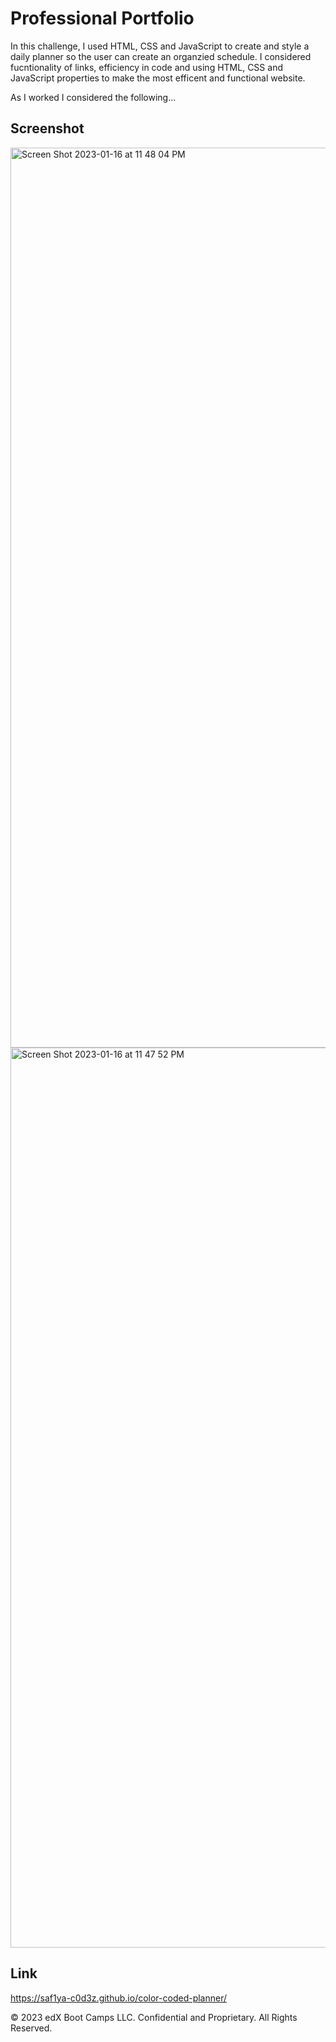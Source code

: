 # Professional Portfolio

In this challenge, I used HTML, CSS and JavaScript to create and style a daily planner so the user can create an organzied schedule.  I considered fucntionality of links, efficiency in code and using HTML, CSS and JavaScript properties to make the most efficent and functional website.

As I worked I considered the following...




## Screenshot

<img width="1440" alt="Screen Shot 2023-01-16 at 11 48 04 PM" src="https://user-images.githubusercontent.com/118941179/212839448-60e19f29-d4d4-4b83-8aac-93c658642c9c.png">
<img width="1440" alt="Screen Shot 2023-01-16 at 11 47 52 PM" src="https://user-images.githubusercontent.com/118941179/212839463-a9934587-93e3-4849-9e37-34b3f805fe72.png">

## Link

https://saf1ya-c0d3z.github.io/color-coded-planner/


© 2023 edX Boot Camps LLC. Confidential and Proprietary. All Rights Reserved.
